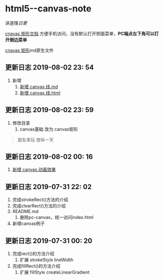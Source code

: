 # html5--canvas-note

讲道理*日更*

[cnavas 矩形文档](https://steventang1994.github.io/html5--canvas-note/) 方便手机访问，没有默认打开侧面菜单，**PC端点左下角可以打开侧边菜单**

[cnavas 矩形](https://github.com/StevenTang1994/html5--canvas-note/blob/master/canvas%E5%9F%BA%E7%A1%80.md)md原生文件

## 更新日志 2019-08-02 23: 54
1. 新增
    1. [新增 canvas 线.md]()
    2. [新增 canvas 线.html]()

## 更新日志 2019-08-02 23: 59
1. 修改目录
    1. canvas基础 改为 canvas矩形

>  朋友来玩 放纵一天

## 更新日志 2019-08-02 00: 16
1. [新增 canvas 动画效果](http://htmlpreview.github.io/?https://github.com/StevenTang1994/html5--canvas-note/blob/master/canvas%E4%BE%8B%E5%AD%90.html)
 
## 更新日志 2019-07-31 22: 02

1. 完成strokeRect()方法的介绍
2. 完成clearRect()方法的介绍
3. README.md
    1. 删除pc-canvas，统一访问index.html
4. 新增canvas例子

## 更新日志 2019-07-31 00: 20

1. 完成rect()的方法介绍
    1. 扩展 strokeStyle lineWidth
2. 完成fillRect()的方法介绍
    1.  扩展 fillStyle createLinearGradient
